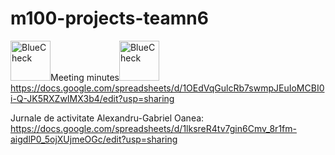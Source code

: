 # m100-projects-teamn6
<a href="https://emoji.gg/emoji/44250-bluecheck"><img src="https://cdn3.emoji.gg/emojis/44250-bluecheck.gif" width="64px" height="64px" alt="BlueCheck"></a>Meeting minutes<a href="https://emoji.gg/emoji/44250-bluecheck"><img src="https://cdn3.emoji.gg/emojis/44250-bluecheck.gif" width="64px" height="64px" alt="BlueCheck"></a>
https://docs.google.com/spreadsheets/d/1OEdVqGulcRb7swmpJEuIoMCBI0i-Q-JK5RXZwIMX3b4/edit?usp=sharing

Jurnale de activitate
Alexandru-Gabriel Oanea: https://docs.google.com/spreadsheets/d/1lksreR4tv7gin6Cmv_8r1fm-aigdlP0_5ojXUjmeOGc/edit?usp=sharing
